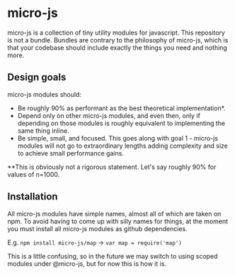 # micro-js

micro-js is a collection of tiny utility modules for javascript. This repository is not a bundle. Bundles are contrary to the philosophy of micro-js, which is that your codebase should include exactly the things you need and nothing more.

## Design goals

micro-js modules should:

  * Be roughly 90% as performant as the best theoretical implementation*.
  * Depend only on other micro-js modules, and even then, only if depending on those modules is roughly equivalent to implementing the same thing inline.
  * Be simple, small, and focused. This goes along with goal 1 - micro-js modules will not go to extraordinary lengths adding complexity and size to achieve small performance gains.

**This is obviously not a rigorous statement. Let's say roughly 90% for values of n=1000.

## Installation

All micro-js modules have simple names, almost all of which are taken on npm. To avoid having to come up with silly names for things, at the moment you must install all micro-js modules as github dependencies.

E.g. `npm install micro-js/map` -> `var map = require('map')`

This is a little confusing, so in the future we may switch to using scoped modules under @micro-js, but for now this is how it is.

